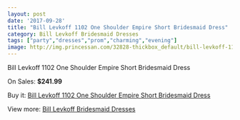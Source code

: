 ```yaml
---
layout: post
date: '2017-09-28'
title: "Bill Levkoff 1102 One Shoulder Empire Short Bridesmaid Dress"
category: Bill Levkoff Bridesmaid Dresses
tags: ["party","dresses","prom","charming","evening"]
image: http://img.princessan.com/32828-thickbox_default/bill-levkoff-1102-one-shoulder-empire-short-bridesmaid-dress.jpg
---
```

Bill Levkoff 1102 One Shoulder Empire Short Bridesmaid Dress

On Sales: **$241.99**
<a href="https://www.princessan.com/en/15145-bill-levkoff-1102-one-shoulder-empire-short-bridesmaid-dress.html"><amp-img layout="responsive" width="600" height="600" src="//img.princessan.com/32828-thickbox_default/bill-levkoff-1102-one-shoulder-empire-short-bridesmaid-dress.jpg" alt="Bill Levkoff 1102 One Shoulder Empire Short Bridesmaid Dress 0" /></a>
<a href="https://www.princessan.com/en/15145-bill-levkoff-1102-one-shoulder-empire-short-bridesmaid-dress.html"><amp-img layout="responsive" width="600" height="600" src="//img.princessan.com/32829-thickbox_default/bill-levkoff-1102-one-shoulder-empire-short-bridesmaid-dress.jpg" alt="Bill Levkoff 1102 One Shoulder Empire Short Bridesmaid Dress 1" /></a>

Buy it: [Bill Levkoff 1102 One Shoulder Empire Short Bridesmaid Dress](https://www.princessan.com/en/15145-bill-levkoff-1102-one-shoulder-empire-short-bridesmaid-dress.html "Bill Levkoff 1102 One Shoulder Empire Short Bridesmaid Dress")

View more: [Bill Levkoff Bridesmaid Dresses](https://www.princessan.com/en/110- "Bill Levkoff Bridesmaid Dresses")